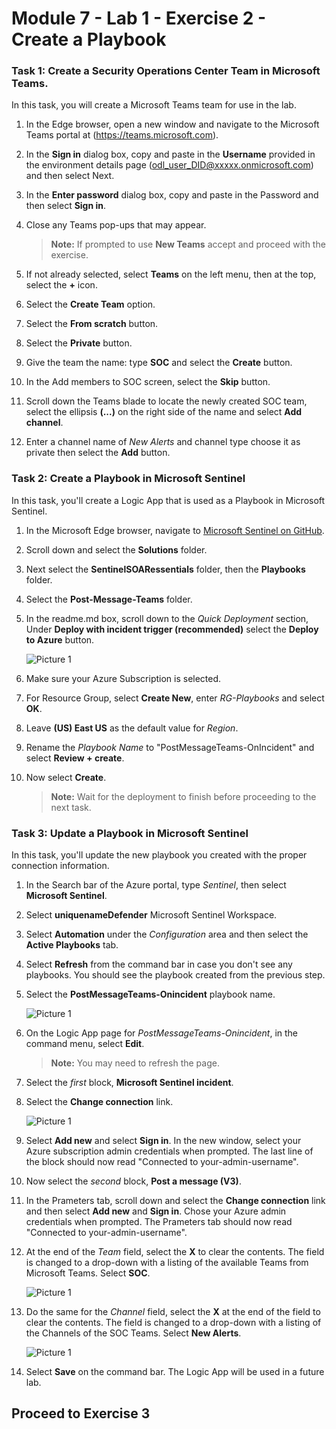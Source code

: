 # Module 7 - Lab 1 - Exercise 2 - Create a Playbook

### Task 1: Create a Security Operations Center Team in Microsoft Teams.

In this task, you will create a Microsoft Teams team for use in the lab.

1. In the Edge browser, open a new window and navigate to the Microsoft Teams portal at (https://teams.microsoft.com).

1. In the **Sign in** dialog box, copy and paste in the **Username** provided in the environment details page (odl_user_DID@xxxxx.onmicrosoft.com) and then select Next.

1. In the **Enter password** dialog box, copy and paste in the Password and then select **Sign in**.

1. Close any Teams pop-ups that may appear.

    >**Note:** If prompted to use **New Teams** accept and proceed with the exercise.

1. If not already selected, select **Teams** on the left menu, then at the top, select the **+** icon.

1. Select the **Create Team** option.

1. Select the **From scratch** button.

1. Select the **Private** button.

1. Give the team the name: type **SOC** and select the **Create** button.

1. In the Add members to SOC screen, select the **Skip** button. 

1. Scroll down the Teams blade to locate the newly created SOC team, select the ellipsis **(...)** on the right side of the name and select **Add channel**.

1. Enter a channel name of *New Alerts* and channel type choose it as private then select the **Add** button.

### Task 2: Create a Playbook in Microsoft Sentinel

In this task, you'll create a Logic App that is used as a Playbook in Microsoft Sentinel.

1. In the Microsoft Edge browser, navigate to [Microsoft Sentinel on GitHub](https://github.com/Azure/Azure-Sentinel).

1. Scroll down and select the **Solutions** folder.

1. Next select the **SentinelSOARessentials** folder, then the **Playbooks** folder.

1. Select the **Post-Message-Teams** folder.

1. In the readme.md box, scroll down to the *Quick Deployment* section, Under **Deploy with incident trigger (recommended)**  select the **Deploy to Azure** button.  

   ![Picture 1](../Media/xox.png)

1. Make sure your Azure Subscription is selected.

1. For Resource Group, select **Create New**, enter *RG-Playbooks* and select **OK**.

1. Leave **(US) East US** as the default value for *Region*.

1. Rename the *Playbook Name* to "PostMessageTeams-OnIncident" and select **Review + create**.

1. Now select **Create**. 

    >**Note:** Wait for the deployment to finish before proceeding to the next task.

### Task 3: Update a Playbook in Microsoft Sentinel

In this task, you'll update the new playbook you created with the proper connection information.

1. In the Search bar of the Azure portal, type *Sentinel*, then select **Microsoft Sentinel**.

1. Select **uniquenameDefender** Microsoft Sentinel Workspace.

1. Select **Automation** under the *Configuration* area and then select the **Active Playbooks** tab.

1. Select **Refresh** from the command bar in case you don't see any playbooks. You should see the playbook created from the previous step.

1. Select the **PostMessageTeams-Onincident** playbook name.

   ![Picture 1](../Media/xox1.png)

1. On the Logic App page for *PostMessageTeams-Onincident*, in the command menu, select **Edit**.

    >**Note:** You may need to refresh the page.

1. Select the *first* block, **Microsoft Sentinel incident**.

1. Select the **Change connection** link.

   ![Picture 1](../Media/xox2.png)

1. Select **Add new** and select **Sign in**. In the new window, select your Azure subscription admin credentials when prompted. The last line of the block should now read "Connected to your-admin-username".

1. Now select the *second* block, **Post a message (V3)**.

1. In the Prameters tab, scroll down and select the **Change connection** link and then select **Add new** and **Sign in**. Chose your Azure admin credentials when prompted. The Prameters tab should now read "Connected to your-admin-username".

1. At the end of the *Team* field, select the **X** to clear the contents. The field is changed to a drop-down with a listing of the available Teams from Microsoft Teams. Select **SOC**.

   ![Picture 1](../Media/xox3.png)

1. Do the same for the *Channel* field, select the **X** at the end of the field to clear the contents. The field is changed to a drop-down with a listing of the Channels of the SOC Teams. Select **New Alerts**.

   ![Picture 1](../Media/xox4.png)

1. Select **Save** on the command bar. The Logic App will be used in a future lab.

## Proceed to Exercise 3

